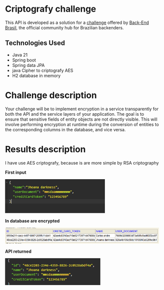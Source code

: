 # Criptografy challenge
This API is developed as a solution for a  [challenge](https://github.com/backend-br/desafios) offered by [Back-End Brasil](https://github.com/backend-br), the official community hub for Brazilian backenders.

## Technologies Used
- Java 21
- Spring boot 
- Spring data JPA 
- java Cipher to criptografy AES 
- H2 database in memory

# Challenge description

Your challenge will be to implement encryption in a service transparently for both the API and the service layers of your application. The goal is to ensure that sensitive fields of entity objects are not directly visible. This will involve performing encryption at runtime during the conversion of entities to the corresponding columns in the database, and vice versa.

# Results description 
I have use AES criptografy, because is are more simple by RSA criptography

**First input**

![post01](https://github.com/Bobonimo111/desafio-criptografia-java/blob/main/assets/Envio.PNG)

**In database are encrypted**

![post03](https://github.com/Bobonimo111/desafio-criptografia-java/blob/main/assets/Banco%20de%20dados.PNG)

**API returned**

![post02](https://github.com/Bobonimo111/desafio-criptografia-java/blob/main/assets/Retorno.PNG)


